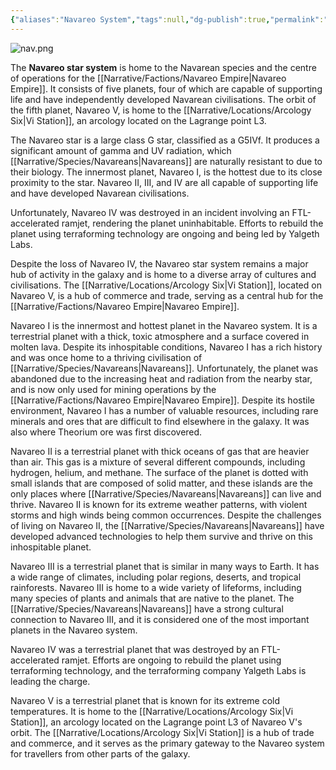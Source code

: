 ```yaml
---
{"aliases":"Navareo System","tags":null,"dg-publish":true,"permalink":"/narrative/locations/worlds/navareo/","dgPassFrontmatter":true}
---
```



![nav.png](/img/user/Resources/planetcards/nav.png)

The **Navareo star system** is home to the Navarean species and the centre of operations for the [[Narrative/Factions/Navareo Empire\|Navareo Empire]]. It consists of five planets, four of which are capable of supporting life and have independently developed Navarean civilisations. The orbit of the fifth planet, Navareo V, is home to the [[Narrative/Locations/Arcology Six\|Vi Station]], an arcology located on the Lagrange point L3.

The Navareo star is a large class G star, classified as a G5IVf. It produces a significant amount of gamma and UV radiation, which [[Narrative/Species/Navareans\|Navareans]] are naturally resistant to due to their biology. The innermost planet, Navareo I, is the hottest due to its close proximity to the star. Navareo II, III, and IV are all capable of supporting life and have developed Navarean civilisations.

Unfortunately, Navareo IV was destroyed in an incident involving an FTL-accelerated ramjet, rendering the planet uninhabitable. Efforts to rebuild the planet using terraforming technology are ongoing and being led by Yalgeth Labs.

Despite the loss of Navareo IV, the Navareo star system remains a major hub of activity in the galaxy and is home to a diverse array of cultures and civilisations. The [[Narrative/Locations/Arcology Six\|Vi Station]], located on Navareo V, is a hub of commerce and trade, serving as a central hub for the [[Narrative/Factions/Navareo Empire\|Navareo Empire]].

Navareo I is the innermost and hottest planet in the Navareo system. It is a terrestrial planet with a thick, toxic atmosphere and a surface covered in molten lava. Despite its inhospitable conditions, Navareo I has a rich history and was once home to a thriving civilisation of [[Narrative/Species/Navareans\|Navareans]]. Unfortunately, the planet was abandoned due to the increasing heat and radiation from the nearby star, and is now only used for mining operations by the [[Narrative/Factions/Navareo Empire\|Navareo Empire]]. Despite its hostile environment, Navareo I has a number of valuable resources, including rare minerals and ores that are difficult to find elsewhere in the galaxy. It was also where Theorium ore was first discovered.

Navareo II is a terrestrial planet with thick oceans of gas that are heavier than air. This gas is a mixture of several different compounds, including hydrogen, helium, and methane. The surface of the planet is dotted with small islands that are composed of solid matter, and these islands are the only places where [[Narrative/Species/Navareans\|Navareans]] can live and thrive. Navareo II is known for its extreme weather patterns, with violent storms and high winds being common occurrences. Despite the challenges of living on Navareo II, the [[Narrative/Species/Navareans\|Navareans]] have developed advanced technologies to help them survive and thrive on this inhospitable planet.

Navareo III is a terrestrial planet that is similar in many ways to Earth. It has a wide range of climates, including polar regions, deserts, and tropical rainforests. Navareo III is home to a wide variety of lifeforms, including many species of plants and animals that are native to the planet. The [[Narrative/Species/Navareans\|Navareans]] have a strong cultural connection to Navareo III, and it is considered one of the most important planets in the Navareo system.

Navareo IV was a terrestrial planet that was destroyed by an FTL-accelerated ramjet. Efforts are ongoing to rebuild the planet using terraforming technology, and the terraforming company Yalgeth Labs is leading the charge.

Navareo V is a terrestrial planet that is known for its extreme cold temperatures. It is home to the [[Narrative/Locations/Arcology Six\|Vi Station]], an arcology located on the Lagrange point L3 of Navareo V's orbit. The [[Narrative/Locations/Arcology Six\|Vi Station]] is a hub of trade and commerce, and it serves as the primary gateway to the Navareo system for travellers from other parts of the galaxy.

